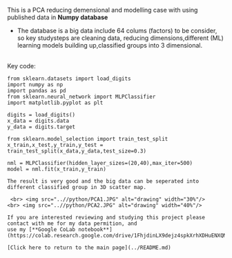 This is a PCA reducing demensional and modelling case with using published data in **Numpy database**

* <p>The database is a big data include 64 colums (factors) to be consider, so key studysteps are cleaning data, reducing dimensions,different (ML) learning models building up,classified groups into 3 dimensional.
<br>
Key code:

```
from sklearn.datasets import load_digits
import numpy as np
import pandas as pd
from sklearn.neural_network import MLPClassifier
import matplotlib.pyplot as plt

digits = load_digits()
x_data = digits.data
y_data = digits.target

from sklearn.model_selection import train_test_split
x_train,x_test,y_train,y_test = train_test_split(x_data,y_data,test_size=0.3)

nml = MLPClassifier(hidden_layer_sizes=(20,40),max_iter=500)
model = nml.fit(x_train,y_train)

The result is very good and the big data can be seperated into different classified group in 3D scatter map.

 <br> <img src="..//python/PCA1.JPG" alt="drawing" width="30%"/>     <br> <img src="..//python/PCA2.JPG" alt="drawing" width="40%"/>   
 
If you are interested reviewing and studying this project please contact with me for my data permition, and
use my [**Google CoLab notebook**](https://colab.research.google.com/drive/1FhjdinLX9dejz4spkXrhXDHuENXQM3Fq#updateTitle=true&folderId=1Q9EqShSEW9F3ULWA9Z6sSSbFlLBSQTmO)

[Click here to return to the main page](../README.md)


